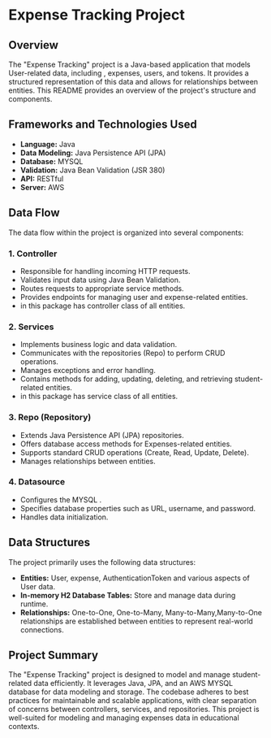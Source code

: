 # Expense Tracking Project

## Overview
The "Expense Tracking" project is a Java-based application that models User-related data, including , expenses, users, and tokens. It provides a structured representation of this data and allows for relationships between entities. This README provides an overview of the project's structure and components.

## Frameworks and Technologies Used
- **Language:** Java
- **Data Modeling:** Java Persistence API (JPA)
- **Database:** MYSQL 
- **Validation:** Java Bean Validation (JSR 380)
- **API:** RESTful
- **Server:** AWS

## Data Flow
The data flow within the project is organized into several components:

### 1. Controller
- Responsible for handling incoming HTTP requests.
- Validates input data using Java Bean Validation.
- Routes requests to appropriate service methods.
- Provides endpoints for managing user and expense-related entities.
- in this package has controller class of all entities.  

### 2. Services
- Implements business logic and data validation.
- Communicates with the repositories (Repo) to perform CRUD operations.
- Manages exceptions and error handling.
- Contains methods for adding, updating, deleting, and retrieving student-related entities.
- in this package has service class of all entities. 

### 3. Repo (Repository)
- Extends Java Persistence API (JPA) repositories.
- Offers database access methods for Expenses-related entities.
- Supports standard CRUD operations (Create, Read, Update, Delete).
- Manages relationships between entities.

### 4. Datasource
- Configures the MYSQL .
- Specifies database properties such as URL, username, and password.
- Handles data initialization.

## Data Structures
The project primarily uses the following data structures:
- **Entities:** User, expense, AuthenticationToken and  various aspects of User data.
- **In-memory H2 Database Tables:** Store and manage data during runtime.
- **Relationships:** One-to-One, One-to-Many, Many-to-Many,Many-to-One relationships are established between entities to represent real-world connections.

## Project Summary
The "Expense Tracking" project is designed to model and manage student-related data efficiently. It leverages Java, JPA, and an AWS MYSQL database for data modeling and storage. The codebase adheres to best practices for maintainable and scalable applications, with clear separation of concerns between controllers, services, and repositories. This project is well-suited for modeling and managing expenses data in educational contexts.
